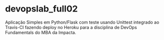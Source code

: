# devopslab_full02
Aplicação Simples em  Python/Flask com teste usando Unittest integrado ao Travis-CI fazendo deploy no Heroku para a disciplina de DevOps Fundamentals do MBA da Impacta.
